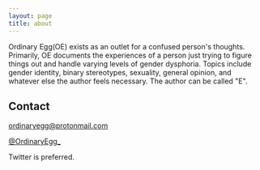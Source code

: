 ```yaml
---
layout: page
title: about
---
```


Ordinary Egg(OE) exists as an outlet for a confused person's thoughts. Primarily, OE documents the experiences of a person just trying to figure things out and handle varying levels of gender dysphoria. Topics include gender identity, binary stereotypes, sexuality, general opinion, and whatever else the author feels necessary. The author can be called "E".

## Contact

[ordinaryegg@protonmail.com](emailto:ordinaryegg@protonmail.com)

[@OrdinaryEgg_](https://twitter.com/OrdinaryEgg_)

Twitter is preferred.
